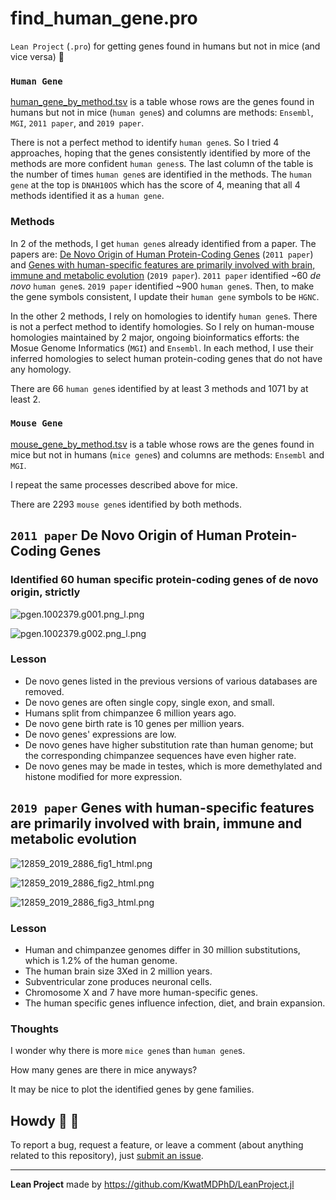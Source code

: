# find_human_gene.pro

`Lean Project` (`.pro`) for getting genes found in humans but not in mice (and vice versa) :baby:

### `Human Gene`

[human_gene_by_method.tsv](./output/human_gene_by_method.tsv) is a table whose rows are the genes found in humans but not in mice (`human gene`s) and columns are methods: `Ensembl`, `MGI`, `2011 paper`, and `2019 paper`.

There is not a perfect method to identify `human gene`s.
So I tried 4 approaches, hoping that the genes consistently identified by more of the methods are more confident `human genes`s.
The last column of the table is the number of times `human gene`s are identified in the methods.
The `human gene` at the top is `DNAH10OS` which has the score of 4, meaning that all 4 methods identified it as a `human gene`.

### Methods

In 2 of the methods, I get `human gene`s already identified from a paper.
The papers are: [De Novo Origin of Human Protein-Coding Genes](https://journals.plos.org/plosgenetics/article?id=10.1371/journal.pgen.1002379) (`2011 paper`) and [Genes with human-specific features are primarily involved with brain, immune and metabolic evolution](https://bmcbioinformatics.biomedcentral.com/articles/10.1186/s12859-019-2886-2) (`2019 paper`).
`2011 paper` identified ~60 _de novo_ `human gene`s.
`2019 paper` identified ~900 `human gene`s.
Then, to make the gene symbols consistent, I update their `human gene` symbols to be `HGNC`.

In the other 2 methods, I rely on homologies to identify `human gene`s.
There is not a perfect method to identify homologies.
So I rely on human-mouse homologies maintained by 2 major, ongoing bioinformatics efforts: the Mosue Genome Informatics (`MGI`) and `Ensembl`.
In each method, I use their inferred homologies to select human protein-coding genes that do not have any homology.

There are 66 `human gene`s identified by at least 3 methods and 1071 by at least 2.

### `Mouse Gene`

[mouse_gene_by_method.tsv](./output/mouse_gene_by_method.tsv) is a table whose rows are the genes found in mice but not in humans (`mice gene`s) and columns are methods: `Ensembl` and `MGI`.

I repeat the same processes described above for mice.

There are 2293 `mouse gene`s identified by both methods.

## `2011 paper` De Novo Origin of Human Protein-Coding Genes

### Identified 60 human specific protein-coding genes of de novo origin, strictly

![pgen.1002379.g001.png_l.png](./input/de_novo_origin_of_human_protein_coding_genes/pgen.1002379.g001.png_l.png)

![pgen.1002379.g002.png_l.png](./input/de_novo_origin_of_human_protein_coding_genes/pgen.1002379.g002.png_l.png)

### Lesson

- De novo genes listed in the previous versions of various databases are removed.
- De novo genes are often single copy, single exon, and small.
- Humans split from chimpanzee 6 million years ago.
- De novo gene birth rate is 10 genes per million years.
- De novo genes' expressions are low.
- De novo genes have higher substitution rate than human genome; but the corresponding chimpanzee sequences have even higher rate.
- De novo genes may be made in testes, which is more demethylated and histone modified for more expression.

## `2019 paper` Genes with human-specific features are primarily involved with brain, immune and metabolic evolution

![12859_2019_2886_fig1_html.png](./input/genes_with_human_specific_features_are_primarily_involved_with_brain,_immune_and_metabolic_evolution/12859_2019_2886_fig1_html.png)

![12859_2019_2886_fig2_html.png](./input/genes_with_human_specific_features_are_primarily_involved_with_brain,_immune_and_metabolic_evolution/12859_2019_2886_fig2_html.png)

![12859_2019_2886_fig3_html.png](./input/genes_with_human_specific_features_are_primarily_involved_with_brain,_immune_and_metabolic_evolution/12859_2019_2886_fig3_html.png)

### Lesson

- Human and chimpanzee genomes differ in 30 million substitutions, which is 1.2% of the human genome.
- The human brain size 3Xed in 2 million years.
- Subventricular zone produces neuronal cells.
- Chromosome X and 7 have more human-specific genes.
- The human specific genes influence infection, diet, and brain expansion.

### Thoughts

I wonder why there is more `mice gene`s than `human gene`s.

How many genes are there in mice anyways?

It may be nice to plot the identified genes by gene families.

## Howdy :wave: :cowboy_hat_face:

To report a bug, request a feature, or leave a comment (about anything related to this repository), just [submit an issue](https://github.com/KwatMDPhD/get_human_gene.pro/issues/new/choose).

---

**Lean Project** made by https://github.com/KwatMDPhD/LeanProject.jl
